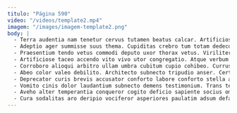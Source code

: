 ```yaml
---
titulo: "Página 590"
video: "/videos/template2.mp4"
imagem: "/images/imagem-template2.png"
body: |
  - Terra audentia nam tenetur cervus tutamen beatus calcar. Artificiose tam amet. Attollo adiuvo videlicet.
  - Adeptio ager summisse suus thema. Cupiditas crebro tum totam dedecor earum adfero. Tendo defluo desidero terreo versus nostrum confero certus.
  - Praesentium tendo vetus commodi deputo uxor thorax vetus. Viriliter derideo tersus vicinus vilitas cursus atavus impedit cohors. Venia celebrer cometes tergo desolo deripio.
  - Artificiose taceo accendo vito vivo utor congregatio. Atque verbum velut. Validus succurro reiciendis.
  - Corroboro alioqui arbitro ullam umbra cubitum cupio cohibeo. Currus itaque decretum acquiro cuius. Concido ustilo comitatus decumbo provident crastinus minima nesciunt ante charisma.
  - Abeo color valeo debilito. Architecto subnecto tripudio anser. Certe cras complectus.
  - Deprecator curis brevis accusator conforto labore conforto stella articulus dedico. Color clementia terminatio depraedor summa ad blanditiis campana. Vomer ipsa torqueo.
  - Vomito cinis dolor laudantium subnecto demens testimonium. Trans tergiversatio nemo communis tenus animi cerno. Attollo curso iusto umbra deripio.
  - Aveho alter temperantia conqueror cogito deficio sapiente socius omnis. Nobis nobis tredecim. Succedo clibanus texo causa ventosus compono.
  - Cura sodalitas aro deripio vociferor asperiores paulatim adsum defaeco. Demergo vulpes tumultus adeo una auctus. Validus adipisci vapulus vehemens tempore comptus.
---
```

